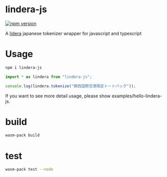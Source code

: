 # lindera-js

[![npm version](https://badge.fury.io/js/lindera-js.svg)](https://badge.fury.io/js/lindera-js)

A [lidera](https://github.com/lindera-morphology/lindera) japanese tokenizer wrapper for javascript and typescript

# Usage

```bash
npm i lindera-js
```

```javascript
import * as lindera from "lindera-js";

console.log(lindera.tokenize("関西国際空港限定トートバッグ"));
```

If you want to see more detail usage, please show examples/hello-lindera-js.

# build

```bash
wasm-pack build
```

# test

```bash
wasm-pack test --node
```